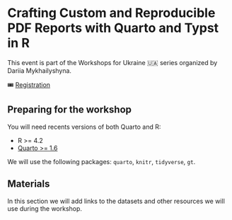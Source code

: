 # Crafting Custom and Reproducible PDF Reports with Quarto and Typst in R

This event is part of the Workshops for Ukraine 🇺🇦 series organized by Dariia Mykhailyshyna. 

🎟️ [Registration](https://sites.google.com/view/dariia-mykhailyshyna/main/r-workshops-for-ukraine)

## Preparing for the workshop

You will need recents versions of both Quarto and R: 

- R >= 4.2
- [Quarto >= 1.6](https://quarto.org/docs/get-started/)

We will use the following packages: `quarto`, `knitr`, `tidyverse`, `gt`.

## Materials

In this section we will add links to the datasets and other resources we will use during the workshop.

